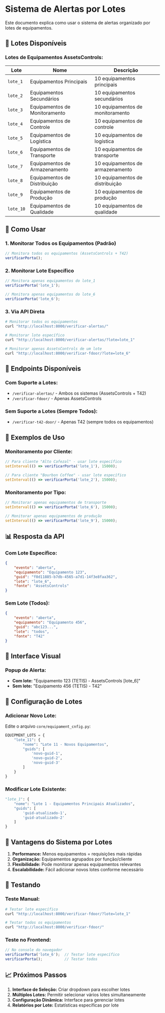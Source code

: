 # Sistema de Alertas por Lotes

Este documento explica como usar o sistema de alertas organizado por lotes de equipamentos.

## 🎯 **Lotes Disponíveis**

### **Lotes de Equipamentos AssetsControls:**

| Lote | Nome | Descrição |
|------|------|-----------|
| `lote_1` | Equipamentos Principais | 10 equipamentos principais |
| `lote_2` | Equipamentos Secundários | 10 equipamentos secundários |
| `lote_3` | Equipamentos de Monitoramento | 10 equipamentos de monitoramento |
| `lote_4` | Equipamentos de Controle | 10 equipamentos de controle |
| `lote_5` | Equipamentos de Logística | 10 equipamentos de logística |
| `lote_6` | Equipamentos de Transporte | 10 equipamentos de transporte |
| `lote_7` | Equipamentos de Armazenamento | 10 equipamentos de armazenamento |
| `lote_8` | Equipamentos de Distribuição | 10 equipamentos de distribuição |
| `lote_9` | Equipamentos de Produção | 10 equipamentos de produção |
| `lote_10` | Equipamentos de Qualidade | 10 equipamentos de qualidade |

## 🔧 **Como Usar**

### **1. Monitorar Todos os Equipamentos (Padrão)**
```javascript
// Monitora todos os equipamentos (AssetsControls + T42)
verificarPorta();
```

### **2. Monitorar Lote Específico**
```javascript
// Monitora apenas equipamentos do lote_1
verificarPorta('lote_1');

// Monitora apenas equipamentos do lote_6
verificarPorta('lote_6');
```

### **3. Via API Direta**
```bash
# Monitorar todos os equipamentos
curl "http://localhost:8000/verificar-alertas/"

# Monitorar lote específico
curl "http://localhost:8000/verificar-alertas/?lote=lote_1"

# Monitorar apenas AssetsControls de um lote
curl "http://localhost:8000/verificar-fdoor/?lote=lote_6"
```

## 📡 **Endpoints Disponíveis**

### **Com Suporte a Lotes:**
- `/verificar-alertas/` - Ambos os sistemas (AssetsControls + T42)
- `/verificar-fdoor/` - Apenas AssetsControls

### **Sem Suporte a Lotes (Sempre Todos):**
- `/verificar-t42-door/` - Apenas T42 (sempre todos os equipamentos)

## 🎯 **Exemplos de Uso**

### **Monitoramento por Cliente:**
```javascript
// Para cliente "Alto Cafezal" - usar lote específico
setInterval(() => verificarPorta('lote_1'), 15000);

// Para cliente "Bourbon Coffee" - usar lote específico  
setInterval(() => verificarPorta('lote_2'), 15000);
```

### **Monitoramento por Tipo:**
```javascript
// Monitorar apenas equipamentos de transporte
setInterval(() => verificarPorta('lote_6'), 15000);

// Monitorar apenas equipamentos de produção
setInterval(() => verificarPorta('lote_9'), 15000);
```

## 📊 **Resposta da API**

### **Com Lote Específico:**
```json
{
    "evento": "aberta",
    "equipamento": "Equipamento 123",
    "guid": "f0d11885-b7db-4565-a7d1-14f3e8faa362",
    "lote": "lote_6",
    "fonte": "AssetsControls"
}
```

### **Sem Lote (Todos):**
```json
{
    "evento": "aberta", 
    "equipamento": "Equipamento 456",
    "guid": "abc123...",
    "lote": "todos",
    "fonte": "T42"
}
```

## 🎨 **Interface Visual**

### **Popup de Alerta:**
- **Com lote:** "Equipamento 123 (TETIS) - AssetsControls [lote_6]"
- **Sem lote:** "Equipamento 456 (TETIS) - T42"

## 🔧 **Configuração de Lotes**

### **Adicionar Novo Lote:**
Edite o arquivo `core/equipament_cnfig.py`:

```python
EQUIPMENT_LOTS = {
    "lote_11": {
        "nome": "Lote 11 - Novos Equipamentos",
        "guids": [
            'novo-guid-1',
            'novo-guid-2',
            'novo-guid-3'
        ]
    }
}
```

### **Modificar Lote Existente:**
```python
"lote_1": {
    "nome": "Lote 1 - Equipamentos Principais Atualizados",
    "guids": [
        'guid-atualizado-1',
        'guid-atualizado-2'
    ]
}
```

## 🚀 **Vantagens do Sistema por Lotes**

1. **Performance:** Menos equipamentos = requisições mais rápidas
2. **Organização:** Equipamentos agrupados por função/cliente
3. **Flexibilidade:** Pode monitorar apenas equipamentos relevantes
4. **Escalabilidade:** Fácil adicionar novos lotes conforme necessário

## 🧪 **Testando**

### **Teste Manual:**
```bash
# Testar lote específico
curl "http://localhost:8000/verificar-fdoor/?lote=lote_1"

# Testar todos os equipamentos
curl "http://localhost:8000/verificar-fdoor/"
```

### **Teste no Frontend:**
```javascript
// No console do navegador
verificarPorta('lote_6');  // Testar lote específico
verificarPorta();          // Testar todos
```

## 📈 **Próximos Passos**

1. **Interface de Seleção:** Criar dropdown para escolher lotes
2. **Múltiplos Lotes:** Permitir selecionar vários lotes simultaneamente
3. **Configuração Dinâmica:** Interface para gerenciar lotes
4. **Relatórios por Lote:** Estatísticas específicas por lote 